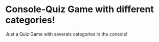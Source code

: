 # Console-Quiz Game with different categories!
Just a Quiz Game with severals categories in the console! 
